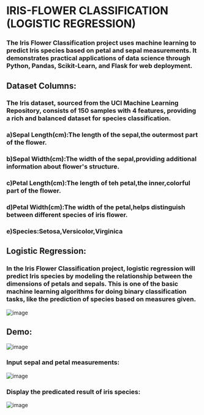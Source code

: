 # IRIS-FLOWER CLASSIFICATION (LOGISTIC REGRESSION)
### The Iris Flower Classification project uses machine learning to predict Iris species based on petal and sepal measurements. It demonstrates practical applications of data science through Python, Pandas, Scikit-Learn, and Flask for web deployment.
## Dataset Columns:
### The Iris dataset, sourced from the UCI Machine Learning Repository, consists of 150 samples with 4 features, providing a rich and balanced dataset for species classification.
### a)Sepal Length(cm):The length of the sepal,the outermost part of the flower.
### b)Sepal Width(cm):The width of the sepal,providing additional information about flower's structure.
### c)Petal Length(cm):The length of teh petal,the inner,colorful part of the flower.
### d)Petal Width(cm):The width of the petal,helps distinguish between different species of iris flower.
### e)Species:Setosa,Versicolor,Virginica
## Logistic Regression:
### In the Iris Flower Classification project, logistic regression will predict Iris species by modeling the relationship between the dimensions of petals and sepals. This is one of the basic machine learning algorithms for doing binary classification tasks, like the prediction of species based on measures given.
![image](https://github.com/rakshita221103/iris_project/assets/173996537/e445acb5-c129-40f1-a6e6-a6c14fae0654)
## Demo:
![image](https://github.com/rakshita221103/iris_project/assets/173996537/af5e4d72-16b4-431c-b010-f5ddc8194e37)
### Input sepal and petal measurements:
![image](https://github.com/rakshita221103/iris_project/assets/173996537/16380d7d-a312-4ab7-9936-970bcb15a201)
### Display the predicated result of iris species:
![image](https://github.com/rakshita221103/iris_project/assets/173996537/b4669ef7-1fba-497a-b934-0ccd55328c2e)

